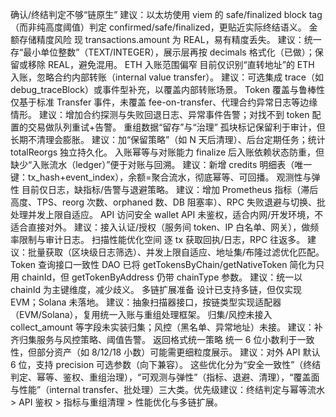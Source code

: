 确认/终结判定不够“链原生”
建议：以太坊使用 viem 的 safe/finalized block tag（而非纯高度阈值）判定 confirmed/safe/finalized，更贴近实际终结语义。
金额存储精度风险
现 transactions.amount 为 REAL，易有精度丢失。
建议：统一存“最小单位整数”（TEXT/INTEGER），展示层再按 decimals 格式化（已做）；保留或移除 REAL，避免混用。
ETH 入账范围偏窄
目前仅识别“直转地址”的 ETH 入账，忽略合约内部转账（internal value transfer）。
建议：可选集成 trace（如 debug_traceBlock）或事件型补充，以覆盖内部转账场景。
Token 覆盖与鲁棒性
仅基于标准 Transfer 事件，未覆盖 fee-on-transfer、代理合约异常日志等边缘情形。
建议：增加合约探测与失败回退日志、异常事件告警；对找不到 token 配置的交易做队列重试+告警。
重组数据“留存”与“治理”
孤块标记保留利于审计，但长期不清理会膨胀。
建议：加“保留策略”（如 N 天后清理）、后台定期任务；统计 totalReorgs 独立持久化。
入账幂等与对账能力
finalize 后入账依赖状态防重，但缺少“入账流水（ledger）”便于对账与回溯。
建议：新增 credits 明细表（唯一键：tx_hash+event_index），余额=聚合流水，彻底幂等、可回播。
观测性与弹性
目前仅日志，缺指标/告警与退避策略。
建议：增加 Prometheus 指标（滞后高度、TPS、reorg 次数、orphaned 数、DB 阻塞率）、RPC 失败退避与切换、批处理并发上限自适应。
API 访问安全
wallet API 未鉴权，适合内网/开发环境，不适合直接对外。
建议：接入认证/授权（服务间 token、IP 白名单、网关），做频率限制与审计日志。
扫描性能优化空间
逐 tx 获取回执/日志，RPC 往返多。
建议：批量获取（区块级日志筛选）、并发上限自适应、地址集/布隆过滤优化匹配。
Token 查询接口一致性
DAO 已将 getTokensByChain/getNativeToken 简化为只用 chainId，但 getTokenByAddress 仍带 chainType 参数。
建议：统一以 chainId 为主键维度，减少歧义。
多链扩展准备
设计已支持多链，但仅实现 EVM；Solana 未落地。
建议：抽象扫描器接口，按链类型实现适配器（EVM/Solana），复用统一入账与重组处理框架。
归集/风控未接入
collect_amount 等字段未实装归集；风控（黑名单、异常地址）未接。
建议：补齐归集服务与风控策略、阈值告警。
返回格式统一策略
统一 6 位小数利于一致性，但部分资产（如 8/12/18 小数）可能需更细粒度展示。
建议：对外 API 默认 6 位，支持 precision 可选参数（向下兼容）。
这些优化分为“安全一致性”（终结判定、幂等、鉴权、重组治理），“可观测与弹性”（指标、退避、清理），“覆盖面与性能”（internal transfer、批处理）三大类。优先级建议：终结判定与幂等流水 > API 鉴权 > 指标与重组清理 > 性能优化与多链扩展。